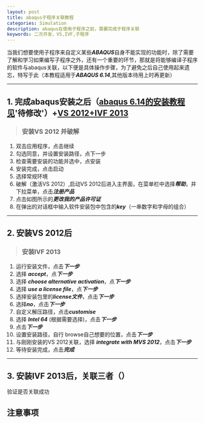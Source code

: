 ```yaml
---
layout: post
title: abaqus子程序关联教程
categories: Simulation
description: abaqus在使用子程序之前，需要完成子程序关联
keywords: 二次开发，VS,IVF,子程序
---
```

   当我们想要使用子程序来自定义某些***ABAQUS***自身不能实现的功能时，除了需要了解和学习如果编写子程序之外，还有一个重要的环节，那就是将能够编译子程序的软件与abaqus关联，以下便是具体操作步骤，为了避免之后自己使用起来遗忘，特写于此（本教程适用于***ABAQUS 6.14***,其他版本待用上时再更新）

---
## 1. 完成abaqus安装之后（[abaqus 6.14的安装教程见](baidu.com)'待修改'）+[VS 2012+IVF 2013](BAIDU.PAN.COM)

> ### **安装VS 2012 并破解**
  1. 双击应用程序，点击继续
  2. 勾选同意，并设置安装路径，点下一步
  3. 检查需要安装的功能并选中，点安装
  4. 安装完成，点击启动
  5. 选择常规环境
  6. 破解（激活VS 2012）,启动VS 2012后进入主界面，在菜单栏中选择***帮助***，并下拉菜单，点击***注册产品***
  7. 点击如图所示的***更改我的产品许可证***
  8. 在弹出的对话框中输入软件安装包中包含的***key***（一串数字和字母的组合）
---

## 2. 安装VS 2012后

> ### **安装IVF 2013**
  1. 运行安装文件，点击***下一步***
  2. 选择 ***accept***，点***下一步***
  3. 选择 ***choose alternative activation***，点***下一步***
  4. 选择 ***use a license file***，点***下一步***
  5. 选择安装包里的***license文件***，点击***下一步***
  6. 选择***no***，点击***下一步***
  7. 自定义解压路径，点击***customise***
  8. 选择 ***Intel 64*** (根据需要选择)，点击***下一步***
  9. 点击***下一步***
  10. 设置安装路径，自行 browse自己想要的位置，点击***下一步***
  11. 与刚刚安装的VS 2012关联，选择 ***integrate with MVS 2012***，点击***下一步***
  12. 等待安装完成，点击***完成***
---

## 3. 安装IVF 2013后，关联三者（）



验证是否关联成功


## 注意事项

